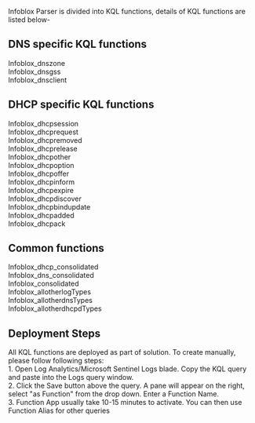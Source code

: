Infoblox Parser is divided into KQL functions, details of KQL functions are listed below- 
<h2>DNS specific KQL functions</h2>
Infoblox_dnszone</br>
Infoblox_dnsgss</br>
Infoblox_dnsclient</br>

<h2>DHCP specific KQL functions</h2>
Infoblox_dhcpsession</br>
Infoblox_dhcprequest</br>
Infoblox_dhcpremoved</br>
Infoblox_dhcprelease</br>
Infoblox_dhcpother</br>
Infoblox_dhcpoption</br>
Infoblox_dhcpoffer</br>
Infoblox_dhcpinform</br>
Infoblox_dhcpexpire</br>
Infoblox_dhcpdiscover</br>
Infoblox_dhcpbindupdate</br>
Infoblox_dhcpadded</br>
Infoblox_dhcpack</br>

<h2>Common functions</h2>
Infoblox_dhcp_consolidated</br>
Infoblox_dns_consolidated</br>
Infoblox_consolidated</br>
Infoblox_allotherlogTypes</br>
Infoblox_allotherdnsTypes</br>
Infoblox_allotherdhcpdTypes</br>

<h2> Deployment Steps</h2>
All KQL functions are deployed as part of solution. To create manually, please follow following steps:</br> 
1. Open Log Analytics/Microsoft Sentinel Logs blade. Copy the KQL query and paste into the Logs query window. </br>
2. Click the Save button above the query. A pane will appear on the right, select "as Function" from the drop down. Enter a Function Name.</br>
3. Function App usually take 10-15 minutes to activate. You can then use Function Alias for other queries</br>
